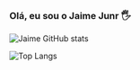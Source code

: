 ### Olá, eu sou o Jaime Junr 🖐️

![Jaime GitHub stats](https://github-readme-stats.vercel.app/api?username=jaimejunr&show_icons=true&theme=gruvbox&locale=pt-br)

![Top Langs](https://github-readme-stats.vercel.app/api/top-langs/?username=jaimejunr&hide_progress=true&locale=pt-br)
